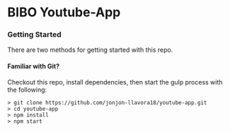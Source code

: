 # BIBO Youtube-App

### Getting Started

There are two methods for getting started with this repo.

#### Familiar with Git?
Checkout this repo, install dependencies, then start the gulp process with the following:

```
> git clone https://github.com/jonjon-llavora18/youtube-app.git
> cd youtube-app
> npm install
> npm start
```